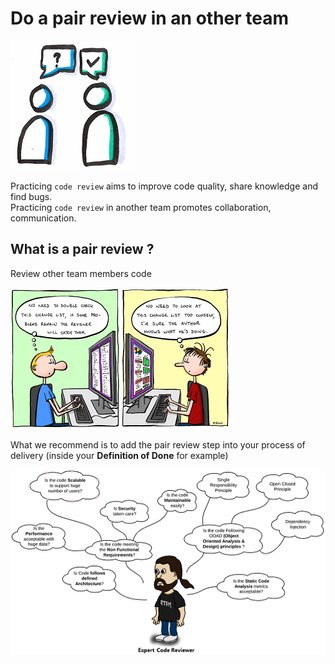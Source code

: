 # Do a pair review in an other team
![Pair review](photos/pair-review.png)

Practicing `code review` aims to improve code quality, share knowledge and find bugs.  
Practicing `code review` in another team promotes collaboration, communication.

## What is a pair review ?
Review other team members code

![Wrong way to think](photos/pair-review1.png)

What we recommend is to add the pair review step into your process of delivery (inside your **Definition of Done** for example)

![Good way to do it](photos/pair-review2.png)
